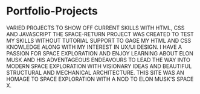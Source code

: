 # Portfolio-Projects
VARIED PROJECTS TO SHOW OFF CURRENT SKILLS WITH HTML, CSS AND JAVASCRIPT
THE SPACE-RETURN PROJECT WAS CREATED TO TEST MY SKILLS WITHOUT TUTORIAL SUPPORT TO GAGE MY HTML AND CSS KNOWLEDGE ALONG WITH MY INTEREST IN UX/UI DESIGN. 
I HAVE A PASSION FOR SPACE EXPLORATION AND ENJOY LEARNING ABOUT ELON MUSK AND HIS ADVENTAGEOUS ENDEAVOURS TO LEAD THE WAY INTO MODERN SPACE EXPLORATION WITH VISIONARY IDEAS AND BEAUTIFUL STRUCTURAL AND MECHANICAL ARCHITECTURE. 
THIS SITE WAS AN HOMAGE TO SPACE EXPLORATION WITH A NOD TO ELON MUSK'S SPACE X. 
